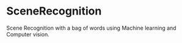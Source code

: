# SceneRecognition
Scene Recognition with a bag of words using Machine learning and Computer vision.
